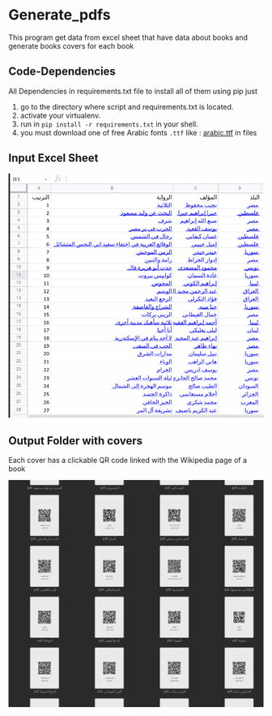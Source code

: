 # Generate_pdfs

This program get data from excel sheet that have data about books and generate books covers for each book



## Code-Dependencies

All Dependencies in requirements.txt file to install all of them using pip just

1. go to the directory where script and requirements.txt is located.
2. activate your virtualenv.
3. run in `pip install -r requirements.txt` in your shell.
4. you must download one of free Arabic fonts `.ttf` like : [arabic.ttf](https://github.com/mohamdhashim/Generate_pdfs/blob/main/arabic.ttf) in files



## Input Excel Sheet

<img src="readme_shots/screen.png" alt="screen" style="zoom:80%;" />

## Output Folder with covers

Each cover has a clickable QR code linked with the Wikipedia page of a book

<img src="readme_shots/screen1.png" alt="screen1" style="zoom:80%;" />
